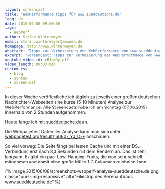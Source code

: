 ```yaml
---
layout: screencast
title: "WebPerformance Tipps für www.sueddeutsche.de"
lang: de
date: 2015-06-08 09:00:00
tags:
  - WebPerf
author: Stefan Wintermeyer
email: stefan.wintermeyer@amooma.de
homepage: http://www.wintermeyer.de
abstract: "Tipps zur Verbesserung der WebPerformance von www.sueddeutsche.de"
excerpt: "Screencast: Tipps zur Verbesserung der WebPerformance von www.sueddeutsche.de"
youtube_video_id: cR1bnQy_p1Y
video_length: 09:03 min
custom_css:
  - blog
  - syntax
  - screencast
---
```


In dieser Woche veröffentliche ich täglich zu jeweils einer großen deutschen Nachrichten-Webseiten eine kurze (5-10 Minuten) Analyse zur WebPerformance. Alle Screencasts habe ich am Sonntag (07.06.2015) innerhalb von 2 Stunden aufgenommen.

Heute fange ich mit [sueddeutsche.de](http://www.sueddeutsche.de) an.

Die Webpagetest Daten der Analyse kann man sich unter [webpagetest.org/result/150607_YJ_D8F](http://www.webpagetest.org/result/150607_YJ_D8F) anschauen.

So viel vorweg: Die Seite fängt bei leeren Cache und mit einer DSL-Verbindung erst nach 8,3 Sekunden mit dem Rendern an. Das ist sehr langsam. Es gibt ein paar Low-Hanging-Fruits, die man sehr schnell mitnehmen und damit ohne große Mühe 1-2 Sekunden reinholen kann.

{% image 2015/06/08/screenshots-webperf-analyse-sueddeutsche.de.png class="pure-img-responsive" alt="Filmstrip des Seitenaufbaus www.sueddeutsche.de" %}
